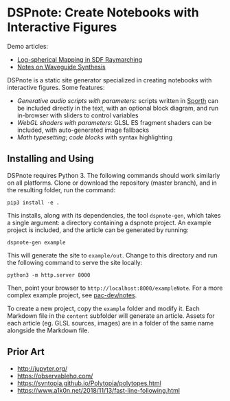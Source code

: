 # DSPnote: Create Notebooks with Interactive Figures

Demo articles:

- [Log-spherical Mapping in SDF Raymarching](https://www.osar.fr/notes/logspherical/)
- [Notes on Waveguide Synthesis](https://www.osar.fr/notes/waveguides/)

DSPnote is a static site generator specialized in creating notebooks with interactive figures. Some features:

- *Generative audio scripts with parameters*: scripts written in [Sporth](https://paulbatchelor.github.io/proj/sporth.html) can be included directly in the text, with an optional block diagram, and run in-browser with sliders to control variables
- *WebGL shaders with parameters*: GLSL ES fragment shaders can be included, with auto-generated image fallbacks
- *Math typesetting*; *code blocks* with syntax highlighting


## Installing and Using

DSPnote requires Python 3. The following commands should work similarly on all platforms. Clone or download the repository (master branch), and in the resulting folder, run the command:

	pip3 install -e .

This installs, along with its dependencies, the tool `dspnote-gen`, which takes a single argument: a directory containing a dspnote project. An example project is included, and the article can be generated by running:

	dspnote-gen example

This will generate the site to `example/out`. Change to this directory and run the following command to serve the site locally:

	python3 -m http.server 8000

Then, point your browser to `http://localhost:8000/exampleNote`. For a more complex example project, see [pac-dev/notes](https://github.com/pac-dev/notes).

To create a new project, copy the `example` folder and modify it. Each Markdown file in the `content` subfolder will generate an article. Assets for each article (eg. GLSL sources, images) are in a folder of the same name alongside the Markdown file.


## Prior Art

- http://jupyter.org/
- https://observablehq.com/
- https://syntopia.github.io/Polytopia/polytopes.html
- https://www.a1k0n.net/2018/11/13/fast-line-following.html
